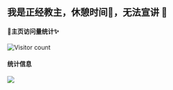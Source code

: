## 我是正经教主，休憩时间🌱，无法宣讲 👋

#### 🔭主页访问量统计✨
![Visitor count](https://profile-counter.glitch.me/zhengjingjiaozhu.com/count.svg)

#### 统计信息 
![](https://github-readme-stats.vercel.app/api?username=zhengjingjiaozhu&show_icons=true&theme=transparent)	
